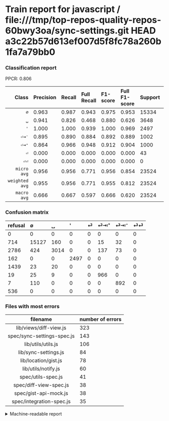 # Train report for javascript / file:///tmp/top-repos-quality-repos-60bwy3oa/sync-settings.git HEAD a3c22b57d613ef007d5f8fc78a260b1fa7a79bb0

### Classification report

PPCR: 0.806

| Class | Precision | Recall | Full Recall | F1-score | Full F1-score | Support | Full Support | PPCR |
|------:|:----------|:-------|:------------|:---------|:---------|:--------|:-------------|:-----|
| `∅` | 0.963| 0.987| 0.943| 0.975| 0.953| 15334| 16048| 0.956 |
| `␣` | 0.941| 0.826| 0.468| 0.880| 0.626| 3648| 6434| 0.567 |
| `'` | 1.000| 1.000| 0.939| 1.000| 0.969| 2497| 2659| 0.939 |
| `⏎⇥⁻` | 0.895| 0.890| 0.884| 0.892| 0.889| 1002| 1009| 0.993 |
| `⏎⇥⁺` | 0.864| 0.966| 0.948| 0.912| 0.904| 1000| 1019| 0.981 |
| `⏎` | 0.000| 0.000| 0.000| 0.000| 0.000| 43| 1482| 0.029 |
| `⏎⏎` | 0.000| 0.000| 0.000| 0.000| 0.000| 0| 536| 0.000 |
| `micro avg` | 0.956| 0.956| 0.771| 0.956| 0.854| 23524| 29187| 0.806 |
| `weighted avg` | 0.955| 0.956| 0.771| 0.955| 0.812| 23524| 29187| 0.806 |
| `macro avg` | 0.666| 0.667| 0.597| 0.666| 0.620| 23524| 29187| 0.806 |

### Confusion matrix

|refusal|  ∅| ␣| '| ⏎| ⏎⇥⁺| ⏎⇥⁻| ⏎⏎| 
|:---|:---|:---|:---|:---|:---|:---|:---|
|0 |0 |0 |0 |0 |0 |0 |0 |
|714 |15127 |160 |0 |0 |15 |32 |0 |
|2786 |424 |3014 |0 |0 |137 |73 |0 |
|162 |0 |0 |2497 |0 |0 |0 |0 |
|1439 |23 |20 |0 |0 |0 |0 |0 |
|19 |25 |9 |0 |0 |966 |0 |0 |
|7 |110 |0 |0 |0 |0 |892 |0 |
|536 |0 |0 |0 |0 |0 |0 |0 |

### Files with most errors

| filename | number of errors|
|:----:|:-----|
| lib/views/diff-view.js | 323 |
| spec/sync-settings-spec.js | 143 |
| lib/utils/utils.js | 106 |
| lib/sync-settings.js | 84 |
| lib/location/gist.js | 78 |
| lib/utils/notify.js | 60 |
| spec/utils-spec.js | 41 |
| spec/diff-view-spec.js | 38 |
| spec/gist-api-mock.js | 38 |
| spec/integration-spec.js | 35 |

<details>
    <summary>Machine-readable report</summary>
```json
{
  "cl_report": {"\u0027": {"f1-score": 1.0, "precision": 1.0, "recall": 1.0, "support": 2497}, "macro avg": {"f1-score": 0.665583245695845, "precision": 0.6660958542406827, "recall": 0.6669894697371604, "support": 23524}, "micro avg": {"f1-score": 0.9562999489882673, "precision": 0.9562999489882673, "recall": 0.9562999489882673, "support": 23524}, "weighted avg": {"f1-score": 0.9546611718254177, "precision": 0.9546059967776377, "recall": 0.9562999489882673, "support": 23524}, "\u2205": {"f1-score": 0.9745836420449054, "precision": 0.9629511744859635, "recall": 0.986500586931003, "support": 15334}, "\u23ce": {"f1-score": 0.0, "precision": 0.0, "recall": 0.0, "support": 43}, "\u23ce\u21e5\u207a": {"f1-score": 0.9121813031161473, "precision": 0.8640429338103757, "recall": 0.966, "support": 1000}, "\u23ce\u21e5\u207b": {"f1-score": 0.8924462231115557, "precision": 0.8946840521564694, "recall": 0.8902195608782435, "support": 1002}, "\u23ce\u23ce": {"f1-score": 0.0, "precision": 0.0, "recall": 0.0, "support": 0}, "\u2423": {"f1-score": 0.8798715515983068, "precision": 0.94099281923197, "recall": 0.8262061403508771, "support": 3648}},
  "cl_report_full": {"\u0027": {"f1-score": 0.9685802948021722, "precision": 1.0, "recall": 0.9390748401654757, "support": 2659}, "macro avg": {"f1-score": 0.620023020176421, "precision": 0.6660958542406827, "recall": 0.5974521725480068, "support": 29187}, "micro avg": {"f1-score": 0.8535599779932084, "precision": 0.9562999489882673, "recall": 0.7707541028540104, "support": 29187}, "weighted avg": {"f1-score": 0.812245933989738, "precision": 0.8890939187058583, "recall": 0.7707541028540104, "support": 29187}, "\u2205": {"f1-score": 0.9526718518751771, "precision": 0.9629511744859635, "recall": 0.9426096709870389, "support": 16048}, "\u23ce": {"f1-score": 0.0, "precision": 0.0, "recall": 0.0, "support": 1482}, "\u23ce\u21e5\u207a": {"f1-score": 0.9040711277491811, "precision": 0.8640429338103757, "recall": 0.9479882237487733, "support": 1019}, "\u23ce\u21e5\u207b": {"f1-score": 0.8893320039880359, "precision": 0.8946840521564694, "recall": 0.8840436075322101, "support": 1009}, "\u23ce\u23ce": {"f1-score": 0.0, "precision": 0.0, "recall": 0.0, "support": 536}, "\u2423": {"f1-score": 0.6255058628203798, "precision": 0.94099281923197, "recall": 0.468448865402549, "support": 6434}},
  "ppcr": 0.8059752629595368
}
```
</details>
